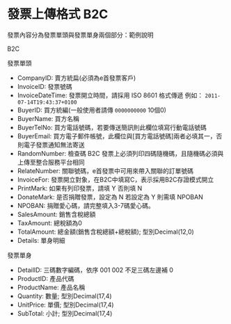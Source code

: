 # 發票上傳格式 B2C

發票內容分為發票單頭與發票單身兩個部分：範例說明

B2C

發票單頭

* CompanyID: 賣方統扁\(必須為e首發票客戶\)
* InvoiceID: 發票號碼
* InvoiceDateTime: 發票開立時間，請採用 ISO 8601 格式傳遞 例如： `2011-07-14T19:43:37+0100`
* BuyerID: 買方統編(一般使用者請傳 `0000000000` 10個0) 
* BuyerName: 買方名稱
* BuyerTelNo: 買方電話號碼，若要傳送簡訊則此欄位填寫行動電話號碼
* BuyerEmail: 買方電子郵件帳號，此欄位與\[買方電話號碼\]兩者必填其一，否則電子發票通知無法寄送
* RandomNumber: 檢查碼 B2C 發票上必須列印四碼隨機碼，且隨機碼必須與上傳至整合服務平台相同
* RelateNumber: 關聯號碼，e首發票中可用來帶入關聯的訂單號碼
* InvoiceFor: 發票開立對象，在B2C中填寫C，表示採用B2C存證模式開立
* PrintMark: 如果有列印發票，請填 Y 否則填 N
* DonateMark: 是否捐贈發票，設定為 N 若設定為 Y 則需填 NPOBAN
* NPOBAN: 捐贈愛心碼，請完整填入3-7碼愛心碼。
* SalesAmount: 銷售含稅總額
* TaxAmount: 總稅額為0
* TotalAmount: 總金額\(銷售含稅總額+總稅額\); 型別Decimal\(12,0\)
* Details: 單身明細

發票單身

* DetailID: 三碼數字編碼，依序 001 002 不足三碼左邊補 0
* ProductID: 產品代碼
* ProductName: 產品名稱
* Quantity: 數量; 型別Decimal\(17,4\)
* UnitPrice: 單價; 型別Decimal\(17,4\)
* SubTotal: 小計; 型別Decimal\(17,4\) 